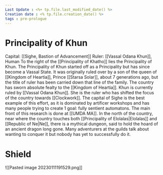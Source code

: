 ```yaml
---
Last Update : <%+ tp.file.last_modified_date() %>
Creation date : <% tp.file.creation_date() %>
tags : pre-prologue
---
```


# Principality of Khun
Capital: [[Sighe, Bastion of Advancement]] Ruler: [[Vassal Odana Khun]], Human
To the right of the [[Principality of Khatho]] lies the Principality of Khun. The Principality of Khun started off as a Principality but has since become a Vassal State. It was originally ruled over by a son of the queen of [[Kingdom of Heartia]], Prince [[Starsa Solar]], about 7 generations ago, but the title of ruler has been carried down that line of the family. The country has sworn absolute fealty to the [[Kingdom of Heartia]].
Khun is currently ruled by [[Vassal Odana Khun]]. She is the ruler who has shifted the focus of the country towards [[Clockwork]]. The capital of Sighe is the best example of this effort, as it is dominated by artificer workshops and has many people trying to create 1 goal: fully sentient automatons. The main front of this research is done at [[UMDA MA]].
In the north of the country, near where the country touches both [[Principality of Elolalas|Elolalas]] and [[Republic of Ne|Ne]], there is a mythical dungeon, said to hold the hoard of an ancient dragon long gone. Many adventurers at the guilds talk about wanting to conquer it but nobody has yet to successfully do it.

# Shield
![[Pasted image 20230111191529.png]]